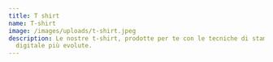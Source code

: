```yaml
---
title: T shirt
name: T-shirt
image: /images/uploads/t-shirt.jpeg
description: Le nostre t-shirt, prodotte per te con le tecniche di stampa
  digitale più evolute.
---
```

